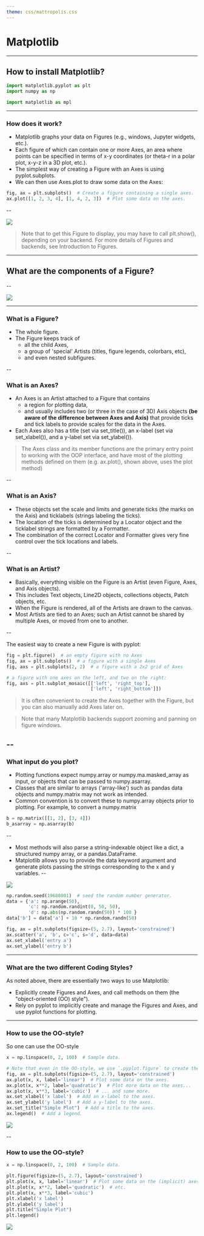 ```yaml
---
theme: css/mattropolis.css
---
```

# Matplotlib

---
## How to install Matplotlib?

```python
import matplotlib.pyplot as plt
import numpy as np

import matplotlib as mpl
```

---
### How does it work?
- Matplotlib graphs your data on Figures (e.g., windows, Jupyter widgets, etc.).
- Each figure of which can contain one or more Axes, an area where points can be specified in terms of x-y coordinates (or theta-r in a polar plot, x-y-z in a 3D plot, etc.).
- The simplest way of creating a Figure with an Axes is using pyplot.subplots.
- We can then use Axes.plot to draw some data on the Axes:

```python
fig, ax = plt.subplots()  # Create a figure containing a single axes.
ax.plot([1, 2, 3, 4], [1, 4, 2, 3])  # Plot some data on the axes.
```

--

![](https://matplotlib.org/stable/_images/sphx_glr_quick_start_001.png)

> Note that to get this Figure to display, you may have to call plt.show(), depending on your backend. For more details of Figures and backends, see Introduction to Figures.

---
## What are the components of a Figure? 

--

![](https://matplotlib.org/stable/_images/anatomy.png)

---
### What is a Figure?
- The whole figure. 
- The Figure keeps track of 
	- all the child Axes,
	- a group of 'special' Artists (titles, figure legends, colorbars, etc),
	- and even nested subfigures.
 
--
### What is an Axes?
- An Axes is an Artist attached to a Figure that contains 
	- a region for plotting data, 
	- and usually includes two (or three in the case of 3D) Axis objects **(be aware of the difference between Axes and Axis)** that provide ticks and tick labels to provide scales for the data in the Axes.
- Each Axes also has a title (set via set_title()), an x-label (set via set_xlabel()), and a y-label set via set_ylabel()).

> The Axes class and its member functions are the primary entry point to working with the OOP interface, and have most of the plotting methods defined on them (e.g. ax.plot(), shown above, uses the plot method)

--
### What is an Axis?
- These objects set the scale and limits and generate ticks (the marks on the Axis) and ticklabels (strings labeling the ticks).
- The location of the ticks is determined by a Locator object and the ticklabel strings are formatted by a Formatter.
- The combination of the correct Locator and Formatter gives very fine control over the tick locations and labels.

--
### What is an Artist?
- Basically, everything visible on the Figure is an Artist (even Figure, Axes, and Axis objects).
- This includes Text objects, Line2D objects, collections objects, Patch objects, etc.
- When the Figure is rendered, all of the Artists are drawn to the canvas.
- Most Artists are tied to an Axes; such an Artist cannot be shared by multiple Axes, or moved from one to another.

--

The easiest way to create a new Figure is with pyplot:

```python
fig = plt.figure()  # an empty figure with no Axes
fig, ax = plt.subplots()  # a figure with a single Axes
fig, axs = plt.subplots(2, 2)  # a figure with a 2x2 grid of Axes

# a figure with one axes on the left, and two on the right:
fig, axs = plt.subplot_mosaic([['left', 'right_top'],
                               ['left', 'right_bottom']])
```

> It is often convenient to create the Axes together with the Figure, but you can also manually add Axes later on.

> Note that many Matplotlib backends support zooming and panning on figure windows.

--
---
### What input do you plot? 
- Plotting functions expect numpy.array or numpy.ma.masked_array as input, or objects that can be passed to numpy.asarray.
- Classes that are similar to arrays ('array-like') such as pandas data objects and numpy.matrix may not work as intended. 
- Common convention is to convert these to numpy.array objects prior to plotting. For example, to convert a numpy.matrix

```python
b = np.matrix([[1, 2], [3, 4]])
b_asarray = np.asarray(b)
```

--

- Most methods will also parse a string-indexable object like a dict, a structured numpy array, or a pandas.DataFrame.
- Matplotlib allows you to provide the data keyword argument and generate plots passing the strings corresponding to the x and y variables.
--

![](https://matplotlib.org/stable/_images/sphx_glr_quick_start_002.png)

```python
np.random.seed(19680801)  # seed the random number generator.
data = {'a': np.arange(50),
        'c': np.random.randint(0, 50, 50),
        'd': np.abs(np.random.randn(50)) * 100 }
data['b'] = data['a'] + 10 * np.random.randn(50)

fig, ax = plt.subplots(figsize=(5, 2.7), layout='constrained')
ax.scatter('a', 'b', c='c', s='d', data=data)
ax.set_xlabel('entry a')
ax.set_ylabel('entry b')
```

---
### What are the two different Coding Styles?
As noted above, there are essentially two ways to use Matplotlib:
- Explicitly create Figures and Axes, and call methods on them (the "object-oriented (OO) style").
- Rely on pyplot to implicitly create and manage the Figures and Axes, and use pyplot functions for plotting.

---
### How to use the OO-style?
So one can use the OO-style
```python
x = np.linspace(0, 2, 100)  # Sample data.

# Note that even in the OO-style, we use `.pyplot.figure` to create the Figure.
fig, ax = plt.subplots(figsize=(5, 2.7), layout='constrained')
ax.plot(x, x, label='linear')  # Plot some data on the axes.
ax.plot(x, x**2, label='quadratic')  # Plot more data on the axes...
ax.plot(x, x**3, label='cubic')  # ... and some more.
ax.set_xlabel('x label')  # Add an x-label to the axes.
ax.set_ylabel('y label')  # Add a y-label to the axes.
ax.set_title("Simple Plot")  # Add a title to the axes.
ax.legend()  # Add a legend.
```

![](https://matplotlib.org/stable/_images/sphx_glr_quick_start_003.png)

--
### How to use the OO-style?
```python
x = np.linspace(0, 2, 100)  # Sample data.

plt.figure(figsize=(5, 2.7), layout='constrained')
plt.plot(x, x, label='linear')  # Plot some data on the (implicit) axes.
plt.plot(x, x**2, label='quadratic')  # etc.
plt.plot(x, x**3, label='cubic')
plt.xlabel('x label')
plt.ylabel('y label')
plt.title("Simple Plot")
plt.legend()
```

![](https://matplotlib.org/stable/_images/sphx_glr_quick_start_003.png)